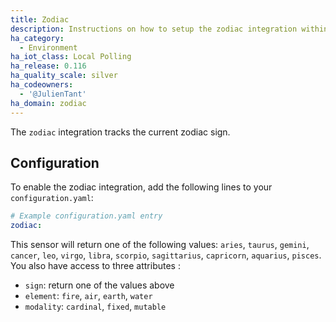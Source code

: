 ```yaml
---
title: Zodiac
description: Instructions on how to setup the zodiac integration within Home Assistant.
ha_category:
  - Environment
ha_iot_class: Local Polling
ha_release: 0.116
ha_quality_scale: silver
ha_codeowners:
  - '@JulienTant'
ha_domain: zodiac
---
```


The `zodiac` integration tracks the current zodiac sign.

## Configuration

To enable the zodiac integration, add the following lines to your `configuration.yaml`:

```yaml
# Example configuration.yaml entry
zodiac:
```

This sensor will return one of the following values:
`aries`, `taurus`, `gemini`, `cancer`, `leo`, `virgo`, `libra`, `scorpio`, `sagittarius`, `capricorn`, `aquarius`, `pisces`. You also have access to three attributes :
- `sign`: return one of the values above
- `element`: `fire`, `air`, `earth`, `water`
- `modality`: `cardinal`, `fixed`, `mutable`
